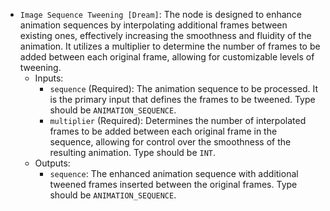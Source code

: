 - `Image Sequence Tweening [Dream]`: The node is designed to enhance animation sequences by interpolating additional frames between existing ones, effectively increasing the smoothness and fluidity of the animation. It utilizes a multiplier to determine the number of frames to be added between each original frame, allowing for customizable levels of tweening.
    - Inputs:
        - `sequence` (Required): The animation sequence to be processed. It is the primary input that defines the frames to be tweened. Type should be `ANIMATION_SEQUENCE`.
        - `multiplier` (Required): Determines the number of interpolated frames to be added between each original frame in the sequence, allowing for control over the smoothness of the resulting animation. Type should be `INT`.
    - Outputs:
        - `sequence`: The enhanced animation sequence with additional tweened frames inserted between the original frames. Type should be `ANIMATION_SEQUENCE`.
